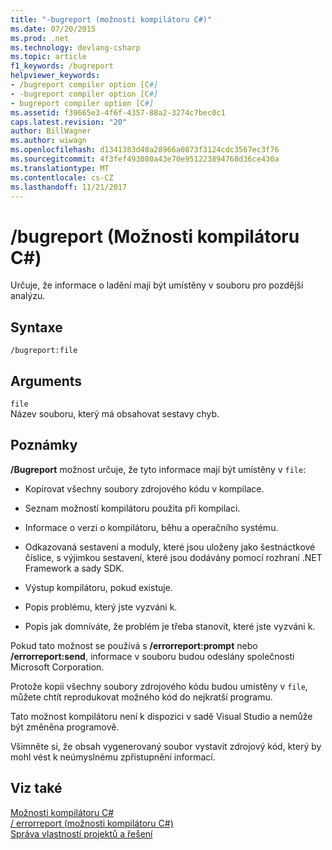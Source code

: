 ```yaml
---
title: "-bugreport (možnosti kompilátoru C#)"
ms.date: 07/20/2015
ms.prod: .net
ms.technology: devlang-csharp
ms.topic: article
f1_keywords: /bugreport
helpviewer_keywords:
- /bugreport compiler option [C#]
- -bugreport compiler option [C#]
- bugreport compiler option [C#]
ms.assetid: f39665e3-4f6f-4357-88a2-3274c7bec0c1
caps.latest.revision: "20"
author: BillWagner
ms.author: wiwagn
ms.openlocfilehash: d1341383d48a28966a0873f3124cdc3567ec3f76
ms.sourcegitcommit: 4f3fef493080a43e70e951223894768d36ce430a
ms.translationtype: MT
ms.contentlocale: cs-CZ
ms.lasthandoff: 11/21/2017
---
```

# <a name="bugreport-c-compiler-options"></a>/bugreport (Možnosti kompilátoru C#)
Určuje, že informace o ladění mají být umístěny v souboru pro pozdější analýzu.  
  
## <a name="syntax"></a>Syntaxe  
  
```console  
/bugreport:file  
```  
  
## <a name="arguments"></a>Arguments  
 `file`  
 Název souboru, který má obsahovat sestavy chyb.  
  
## <a name="remarks"></a>Poznámky  
 **/Bugreport** možnost určuje, že tyto informace mají být umístěny v `file`:  
  
-   Kopírovat všechny soubory zdrojového kódu v kompilace.  
  
-   Seznam možností kompilátoru použita při kompilaci.  
  
-   Informace o verzi o kompilátoru, běhu a operačního systému.  
  
-   Odkazovaná sestavení a moduly, které jsou uloženy jako šestnáctkové číslice, s výjimkou sestavení, které jsou dodávány pomocí rozhraní .NET Framework a sady SDK.  
  
-   Výstup kompilátoru, pokud existuje.  
  
-   Popis problému, který jste vyzváni k.  
  
-   Popis jak domníváte, že problém je třeba stanovit, které jste vyzváni k.  
  
 Pokud tato možnost se používá s **/errorreport:prompt** nebo **/errorreport:send**, informace v souboru budou odeslány společnosti Microsoft Corporation.  
  
 Protože kopii všechny soubory zdrojového kódu budou umístěny v `file`, můžete chtít reprodukovat možného kód do nejkratší programu.  
  
 Tato možnost kompilátoru není k dispozici v sadě Visual Studio a nemůže být změněna programově.  
  
 Všimněte si, že obsah vygenerovaný soubor vystavit zdrojový kód, který by mohl vést k neúmyslnému zpřístupnění informací.  
  
## <a name="see-also"></a>Viz také  
 [Možnosti kompilátoru C#](../../../csharp/language-reference/compiler-options/index.md)  
 [/ errorreport (možnosti kompilátoru C#)](../../../csharp/language-reference/compiler-options/errorreport-compiler-option.md)  
 [Správa vlastností projektů a řešení](/visualstudio/ide/managing-project-and-solution-properties)
